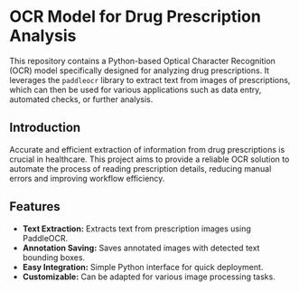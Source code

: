 # **OCR Model for Drug Prescription Analysis**

This repository contains a Python-based Optical Character Recognition (OCR) model specifically designed for analyzing drug prescriptions. It leverages the `paddleocr` library to extract text from images of prescriptions, which can then be used for various applications such as data entry, automated checks, or further analysis.

## **Introduction**

Accurate and efficient extraction of information from drug prescriptions is crucial in healthcare. This project aims to provide a reliable OCR solution to automate the process of reading prescription details, reducing manual errors and improving workflow efficiency.

## **Features**

*   **Text Extraction:** Extracts text from prescription images using PaddleOCR.
*   **Annotation Saving:** Saves annotated images with detected text bounding boxes.
*   **Easy Integration:** Simple Python interface for quick deployment.
*   **Customizable:** Can be adapted for various image processing tasks.
